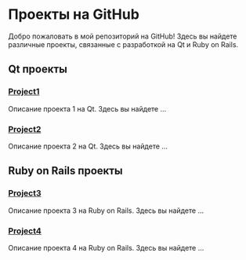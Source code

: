 # Проекты на GitHub

Добро пожаловать в мой репозиторий на GitHub! Здесь вы найдете различные проекты, связанные с разработкой на Qt и Ruby on Rails.

## Qt проекты

### [Project1](ссылка)

Описание проекта 1 на Qt. Здесь вы найдете ...

### [Project2](ссылка)

Описание проекта 2 на Qt. Здесь вы найдете ...

## Ruby on Rails проекты

### [Project3](ссылка)

Описание проекта 3 на Ruby on Rails. Здесь вы найдете ...

### [Project4](ссылка)

Описание проекта 4 на Ruby on Rails. Здесь вы найдете ...